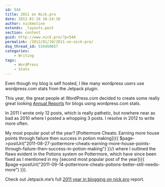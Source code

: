 ```yaml
---
id: 544
title: 2011 on Nick.pro
date: 2012-01-10 16:24:10
author: nickmoline
extends: _layouts.post
section: content
guid: http://www.nick.pro/?p=544
permalink: /2012/01/10/2011-on-nick-pro/
dsq_thread_id: 534450657
categories:
    - Writing
tags:
    - WordPress
    - Stats
---
```

Even though my blog is self hosted, I like many wordpress users use wordpress.com stats from the Jetpack plugin.

This year, the great people at WordPress.com decided to create some really great looking <a href="http://jetpack.me/annual-report/1079684/2011/" target="_blank">Annual Reports</a> for blogs using wordpress.com stats.

<!--more-->

<amp-img  src="{{ $page->baseUrl }}/wp-content/uploads/sites/4/2012/01/Fireworks.webp" alt="Happy New Year" title="Happy New Year" width="260" height="260" layout="intrinsic" lightbox>
    <amp-img fallback src="{{ $page->baseUrl }}/wp-content/uploads/sites/4/2012/01/Fireworks.jpg" alt="Happy New Year" title="Happy New Year" width="260" height="260" layout="intrinsic" lightbox></amp-img>
</amp-img>

In 2011 I wrote only 12 posts, which is really pathetic, but nowhere near as bad as 2010 where I posted a whopping 3 posts. I resolve in 2012 to write more often.

My most popular post of the year? [Pottermore Cheats: Earning more house points through failure then success in potion making]({{ $page->postUrl("2011-08-27-pottermore-cheats-earning-more-house-points-through-failure-then-success-in-potion-making") }}/) where I outlined the flaws evident in the Potions system on Pottermore, which have since been fixed as I mentioned in my [second most popular post of the year]({{ $page->postUrl("2011-09-14-pottermore-cheats-potions-better-still-needs-more") }}).

Check out Jetpack.me&#8217;s full <a href="http://jetpack.me/annual-report/1079684/2011/" target="_blank">2011 year in blogging on nick.pro</a> report.
